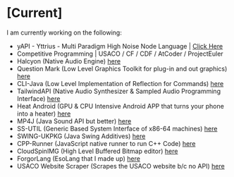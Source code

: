 # [Current]
I am currently working on the following:
- yAPI - Yttrius - Multi Paradigm High Noise Node Language | [Click Here](https://github.com/exoad/yttriusSDK)
- Competitive Programming | USACO / CF / CDF / AtCoder / ProjectEuler
- Halcyon (Native Audio Engine) [here](https://halcyoninae.github.io/.github/)
- Question Mark (Low Level Graphics Toolkit for plug-in and out graphics) [here](https://github.com/exoad/question-mark)
- CLI-Java (Low Level Implementation of Reflection for Commands) [here](https://github.com/exoad/cli-java)
- TailwindAPI (Native Audio Synthesizer & Sampled Audio Programming Interface) [here](https://github.com/halcyoninae/Halcyon)
- Heat Android (GPU & CPU Intensive Android APP that turns your phone into a heater) [here](https://github.com/exoad/HeatApp)
- MP4J (Java Sound API but better) [here](https://github.com/Exoad4JVM/mp4j)
- SS-UTIL (Generic Based System Interface of x86-64 machines) [here](https://github.com/Exoad4JVM/util)
- SWING-UKPKG (Java Swing Additives) [here](https://github.com/Exoad4JVM/uipkg)
- CPP-Runner (JavaScript native runner to run C++ Code) [here](https://github.com/exoad-archive/cpp-runner)
- CloudSpinIMG (High Level Buffered Bitmap editor) [here](https://github.com/exoad-archive/cloudspin)
- ForgorLang (EsoLang that I made up) [here](https://github.com/exoad-archive/forgorremberlang)
- USACO Website Scraper (Scrapes the USACO website b/c no API) [here](https://github.com/exoad/usaco-mashup-bot)
